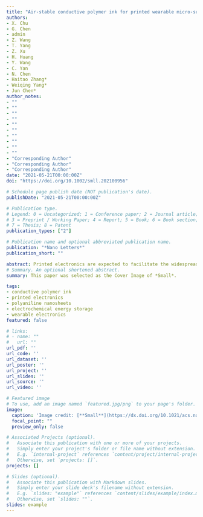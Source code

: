 ```yaml
---
title: "Air-stable conductive polymer ink for printed wearable micro-supercapacitors"
authors:
- X. Chu
- G. Chen
- admin
- Z. Wang
- T. Yang
- Z. Xu
- H. Huang
- Y. Wang
- C. Yan
- N. Chen
- Haitao Zhang*
- Weiqing Yang*
- Jun Chen*
author_notes:
- ""
- ""
- ""
- ""
- ""
- ""
- ""
- ""
- ""
- ""
- "Corresponding Author"
- "Corresponding Author"
- "Corresponding Author"
date: "2021-05-21T00:00:00Z"
doi: "https://doi.org/10.1002/smll.202100956"

# Schedule page publish date (NOT publication's date).
publishDate: "2021-05-21T00:00:00Z"

# Publication type.
# Legend: 0 = Uncategorized; 1 = Conference paper; 2 = Journal article;
# 3 = Preprint / Working Paper; 4 = Report; 5 = Book; 6 = Book section;
# 7 = Thesis; 8 = Patent
publication_types: ["2"]

# Publication name and optional abbreviated publication name.
publication: "*Nano Letters*"
publication_short: ""

abstract: Printed electronics are expected to facilitate the widespread distributed wearable electronics in the era of the Internet of things. However, developing cheap and stable electrode inks remains a significant challenge in the printed electronics industry and academic community. Here, overcoming the weak hydrophilicity of polyaniline, a low-cost, easy-fabricating, and air-stable conducting polymer (CP) ink is devised through a facile assemble-disperse strategy delivering a high conductivity in the order of 10−2 S cm−1 along with a remarkable specific capacitance of 386.9 F g−1 at 0.5 A g−1 (dehydrated state). The additive-free CP ink is directly employed to print wearable micro-supercapacitors (MSCs) via the spray-coating method, which deliver a high areal capacitance (96.6 mF cm−2) and volumetric capacitance (26.0 F cm−3), outperforming most state-of-the-art CP-based supercapacitors. This work paves a new approach for achieving scalable MSCs, thus rendering a cost-effective, environmentally friendly, and pervasive energy solution for next-generation distributed electronics.
# Summary. An optional shortened abstract.
summary: This paper was selected as the Cover Image of *Small*.

tags:
- conductive polymer ink
- printed electronics
- polyaniline nanosheets
- electrochemical energy storage
- wearable electronics
featured: false

# links:
# - name: ""
#   url: ""
url_pdf: ''
url_code: ''
url_dataset: ''
url_poster: ''
url_project: ''
url_slides: ''
url_source: ''
url_video: ''

# Featured image
# To use, add an image named `featured.jpg/png` to your page's folder. 
image:
  caption: 'Image credit: [**Small**](https://dx.doi.org/10.1021/acs.nanolett.0c01987)'
  focal_point: ""
  preview_only: false

# Associated Projects (optional).
#   Associate this publication with one or more of your projects.
#   Simply enter your project's folder or file name without extension.
#   E.g. `internal-project` references `content/project/internal-project/index.md`.
#   Otherwise, set `projects: []`.
projects: []

# Slides (optional).
#   Associate this publication with Markdown slides.
#   Simply enter your slide deck's filename without extension.
#   E.g. `slides: "example"` references `content/slides/example/index.md`.
#   Otherwise, set `slides: ""`.
slides: example
---
```

